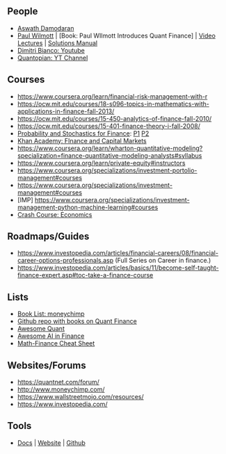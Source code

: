 

## People
- [Aswath Damodaran](https://pages.stern.nyu.edu/~adamodar/) 
- [Paul Wilmott](https://wilmott.com/paul-wilmott/) | [Book: Paul WIlmott Introduces Quant Finance] | [Video Lectures](https://www.youtube.com/playlist?list=PL8DC1113ADB63358E) | [Solutions Manual](https://www.wiley.com/legacy/wileychi/pwiqf2/degree.html)
- [Dimitri Bianco: Youtube](https://www.youtube.com/c/DimitriBianco/videos)
- [Quantopian: YT Channel](https://www.youtube.com/c/Quantopianvideos)

## Courses
- https://www.coursera.org/learn/financial-risk-management-with-r
- https://ocw.mit.edu/courses/18-s096-topics-in-mathematics-with-applications-in-finance-fall-2013/
- https://ocw.mit.edu/courses/15-450-analytics-of-finance-fall-2010/
- https://ocw.mit.edu/courses/15-401-finance-theory-i-fall-2008/
- [Probability and Stochastics for Finance](https://onlinecourses.nptel.ac.in/noc22_ma26/course): [P1](https://www.youtube.com/watch?v=732bzOEhQpM&list=PLEYrMI37wMbplhGJmqhlYv0VUSwC6zMsU) [P2](https://www.youtube.com/watch?v=Me_DWlSbe58&list=PLQtOp02o5t8VOjzts8q0rHXLNYHSqdiml)
- [Khan Academy: FInance and Capital Markets](https://www.khanacademy.org/economics-finance-domain/core-finance)
- https://www.coursera.org/learn/wharton-quantitative-modeling?specialization=finance-quantitative-modeling-analysts#syllabus
- https://www.coursera.org/learn/private-equity#instructors
- https://www.coursera.org/specializations/investment-portolio-management#courses
- https://www.coursera.org/specializations/investment-management#courses
- [IMP] https://www.coursera.org/specializations/investment-management-python-machine-learning#courses 
- [Crash Course: Economics](https://youtube.com/playlist?list=PL8dPuuaLjXtPNZwz5_o_5uirJ8gQXnhEO)

## Roadmaps/Guides
- https://www.investopedia.com/articles/financial-careers/08/financial-career-options-professionals.asp (Full Series on Career in finance.)
- https://www.investopedia.com/articles/basics/11/become-self-taught-finance-expert.asp#toc-take-a-finance-course


## Lists
- [Book List: moneychimp](http://www.moneychimp.com/books/)
- [Github repo with books on Quant Finance](https://github.com/PlamenStilyianov/FinMathematics)
- [Awesome Quant](https://github.com/wilsonfreitas/awesome-quant)
- [Awesome AI in Finance](https://github.com/georgezouq/awesome-ai-in-finance)
- [Math-Finance Cheat Sheet](https://github.com/daleroberts/math-finance-cheat-sheet)

## Websites/Forums
- https://quantnet.com/forum/
- http://www.moneychimp.com/
- https://www.wallstreetmojo.com/resources/
- https://www.investopedia.com/

## Tools
- [Docs](https://openbb-finance.github.io/OpenBBTerminal/) | [Website](https://openbb.co/products/terminal) | [Github](https://github.com/OpenBB-finance/OpenBBTerminal)

